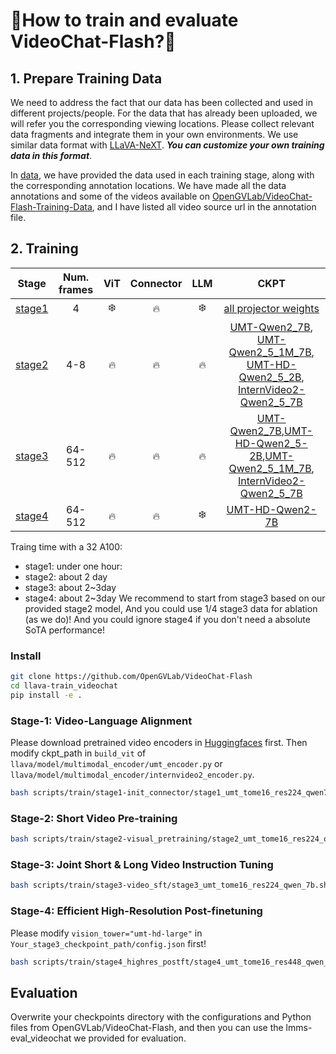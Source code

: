 # 👀How to train and evaluate VideoChat-Flash?🦜


## 1. Prepare Training Data


We need to address the fact that our data has been collected and used in different projects/people. For the data that has already been uploaded, we will refer you the corresponding viewing locations. Please collect relevant data fragments and integrate them in your own environments. We use similar data format with [LLaVA-NeXT](https://github.com/LLaVA-VL/LLaVA-NeXT/tree/main/scripts/train). ***You can customize your own training data in this format***.


In [data](.data), we have provided the data used in each training stage, along with the corresponding annotation locations. We have made all the data annotations and some of the videos available on [OpenGVLab/VideoChat-Flash-Training-Data](https://huggingface.co/datasets/OpenGVLab/VideoChat-Flash-Training-Data), and I have listed all video source url in the annotation file.


## 2. Training


| Stage | Num. frames | ViT | Connector | LLM | CKPT |
|--------|:-------:|:------:|:------:|:------:|:------:|
| [stage1](scripts/train/stage1-init_connector) | 4 | :snowflake: | :fire: | :snowflake: | [all projector weights](https://huggingface.co/OpenGVLab/stage1-mm-projectors/tree/main) |
| [stage2](scripts/train/stage2-visual_pretraining) | 4-8 | :fire: | :fire: | :fire: | [UMT-Qwen2_7B](https://huggingface.co/OpenGVLab/stage2-UMT-Qwen2-7B-tome16_mlp), [UMT-Qwen2_5_1M_7B](https://huggingface.co/OpenGVLab/stage2-UMT-Qwen2_5_7B_1m-tome16_mlp), [UMT-HD-Qwen2_5_2B](https://huggingface.co/OpenGVLab/stage2-UMT-Qwen2_5_1.5B-tome16_mlp), [InternVideo2-Qwen2_5_7B](https://huggingface.co/OpenGVLab/stage2-InternVideo2-1B-Qwen2_5-7B-tome16_mlp) |
| [stage3](scripts/train/stage3-video_sft) | 64-512 | :fire: | :fire: | :fire: | [UMT-Qwen2_7B](https://huggingface.co/OpenGVLab/VideoChat-Flash-Qwen2-7B_res448),[UMT-HD-Qwen2_5-2B](https://huggingface.co/OpenGVLab/VideoChat-Flash-Qwen2_5-2B_res448),[UMT-Qwen2_5_1M_7B](https://huggingface.co/OpenGVLab/VideoChat-Flash-Qwen2_5-7B-1M_res224), [InternVideo2-Qwen2_5_7B](https://huggingface.co/OpenGVLab/VideoChat-Flash-Qwen2_5-7B_InternVideo2-1B) |
| [stage4](scripts/train/stage4_highres_postft) | 64-512 | :fire: | :fire: | :snowflake: | [UMT-HD-Qwen2-7B](https://huggingface.co/OpenGVLab/VideoChat-Flash-Qwen2-7B_res448)|

Traing time with a 32 A100:
- stage1: under one hour:
- stage2: about 2 day
- stage3: about 2~3day
- stage4: about 2~3day
We recommend to start from stage3 based on our provided stage2 model, And you could use 1/4 stage3 data for ablation (as we do)! And you could ignore stage4 if you don't need a absolute SoTA performance!

### Install

```bash
git clone https://github.com/OpenGVLab/VideoChat-Flash
cd llava-train_videochat
pip install -e .
```

### Stage-1: Video-Language Alignment

Please download pretrained video encoders in [Huggingfaces](https://huggingface.co/OpenGVLab/Video_Encoders_for_Training_VideoChat-Flash) first. Then modify ckpt_path in `build_vit` of `llava/model/multimodal_encoder/umt_encoder.py` or `llava/model/multimodal_encoder/internvideo2_encoder.py`.
```bash
bash scripts/train/stage1-init_connector/stage1_umt_tome16_res224_qwen7b.sh
```
### Stage-2: Short Video Pre-training
```bash
bash scripts/train/stage2-visual_pretraining/stage2_umt_tome16_res224_qwen_7b.sh
```
### Stage-3: Joint Short & Long Video Instruction Tuning
```bash
bash scripts/train/stage3-video_sft/stage3_umt_tome16_res224_qwen_7b.sh
```

### Stage-4: Efficient High-Resolution Post-finetuning
Please modify `vision_tower="umt-hd-large"` in `Your_stage3_checkpoint_path/config.json` first!
```bash
bash scripts/train/stage4_highres_postft/stage4_umt_tome16_res448_qwen_7b.sh
```

## Evaluation

Overwrite your checkpoints directory with the configurations and Python files from OpenGVLab/VideoChat-Flash, and then you can use the lmms-eval_videochat we provided for evaluation.
